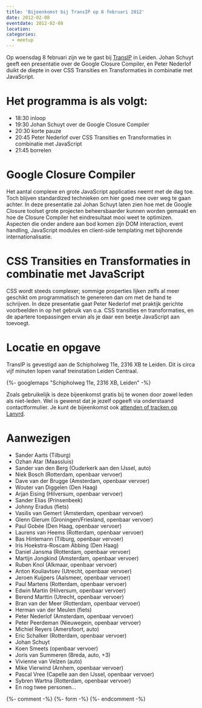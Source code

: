 ```yaml
---
title: 'Bijeenkomst bij TransIP op 8 februari 2012'
date: 2012-02-08
eventdate: 2012-02-08
location:
categories:
  - meetup
---
```


Op woensdag 8 februari zijn we te gast bij [TransIP](http://www.transip.nl) in Leiden. Johan Schuyt geeft een presentatie over de Google Closure Compiler, en Peter Nederlof duikt de diepte in over CSS Transities en Transformaties in combinatie met JavaScript.

# Het programma is als volgt:

- 18:30 inloop
- 19:30 Johan Schuyt over de Google Closure Compiler
- 20:30 korte pauze
- 20:45 Peter Nederlof over CSS Transities en Transformaties in combinatie met JavaScript
- 21:45 borrelen

# Google Closure Compiler

Het aantal complexe en grote JavaScript applicaties neemt met de dag toe. Toch blijven standardized technieken om hier goed mee over weg te gaan achter. In deze presentatie zal Johan Schuyt laten zien hoe met de Google Closure toolset grote projecten beheersbaarder kunnen worden gemaakt en hoe de Closure Compiler het eindresultaat mooi weet te optimizen. Aspecten die onder andere aan bod komen zijn DOM interaction, event handling, JavaScript modules en client-side templating met bijhorende internationalisatie.

# CSS Transities en Transformaties in combinatie met JavaScript

CSS wordt steeds complexer; sommige properties lijken zelfs al meer geschikt om programmatisch te genereren dan om met de hand te schrijven. In deze presentatie gaat Peter Nederlof met praktijk gerichte voorbeelden in op het gebruik van o.a. CSS transities en transformaties, en de apartere toepassingen ervan als je daar een beetje JavaScript aan toevoegt.

# Locatie en opgave

TransIP is gevestigd aan de Schipholweg 11e, 2316 XB te Leiden. Dit is circa vijf minuten lopen vanaf treinstation Leiden Centraal.

{%- googlemaps "Schipholweg 11e, 2316 XB, Leiden" -%}

Zoals gebruikelijk is deze bijeenkomst gratis bij te wonen door zowel leden als niet-leden. Wel is gewenst dat je jezelf opgeeft via onderstaand contactformulier. Je kunt de bijeenkomst ook [attenden of tracken op Lanyrd](http://lanyrd.com/2012/fronteers-transip/).

# Aanwezigen

- Sander Aarts (Tilburg)
- Ozhan Atar (Maassluis)
- Sander van den Berg (Ouderkerk aan den IJssel, auto)
- Niek Bosch (Rotterdam, openbaar vervoer)
- Dave van der Brugge (Amsterdam, openbaar vervoer)
- Wouter van Diggelen (Den Haag)
- Arjan Eising (Hilversum, openbaar vervoer)
- Sander Elias (Prinsenbeek)
- Johnny Eradus (fiets)
- Vasilis van Gemert (Amsterdam, openbaar vervoer)
- Glenn Glerum (Groningen/Friesland, openbaar vervoer)
- Paul Gobée (Den Haag, openbaar vervoer)
- Laurens van Heems (Rotterdam, openbaar vervoer)
- Bas Hintemann (Tilburg, openbaar vervoer)
- Iris Hoekstra-Roscam Abbing (Den Haag)
- Daniel Jansma (Rotterdam, openbaar vervoer)
- Martijn Jongkind (Amsterdam, openbaar vervoer)
- Ruben Knol (Alkmaar, openbaar vervoer)
- Anton Kouliavtsev (Utrecht, openbaar vervoer)
- Jeroen Kuijpers (Aalsmeer, openbaar vervoer)
- Paul Martens (Rotterdam, openbaar vervoer)
- Edwin Martin (Hilversum, openbaar vervoer)
- Berend Marttin (Utrecht, openbaar vervoer)
- Bran van der Meer (Rotterdam, openbaar vervoer)
- Herman van der Meulen (fiets)
- Peter Nederlof (Amsterdam, openbaar vervoer)
- Peter Peerdeman (Nieuwegein, openbaar vervoer)
- Michiel Reyers (Amersfoort, auto)
- Eric Schalker (Rotterdam, openbaar vervoer)
- Johan Schuyt
- Koen Smeets (openbaar vervoer)
- Joris van Summeren (Breda, auto, +3)
- Vivienne van Velzen (auto)
- Mike Vierwind (Arnhem, openbaar vervoer)
- Pascal Vree (Capelle aan den IJssel, openbaar vervoer)
- Sybren Wartna (Rotterdam, openbaar vervoer)
- En nog twee personen…

{%- comment -%}
{%- form -%}
{%- endcomment -%}
